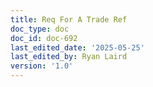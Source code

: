 ```yaml
---
title: Req For A Trade Ref
doc_type: doc
doc_id: doc-692
last_edited_date: '2025-05-25'
last_edited_by: Ryan Laird
version: '1.0'
---
```



